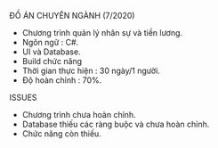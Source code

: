 ĐỒ ÁN CHUYÊN NGÀNH (7/2020) 
- Chương trình quản lý nhân sự và tiền lương. 
- Ngôn ngữ : C#.
- UI và Database.
- Build chức năng
- Thời gian thực hiện : 30 ngày/1 người.
- Độ hoàn chỉnh : 70%.

ISSUES
- Chương trình chưa hoàn chỉnh.
- Database thiếu các ràng buộc và chưa hoàn chỉnh.
- Chức năng còn thiếu.
